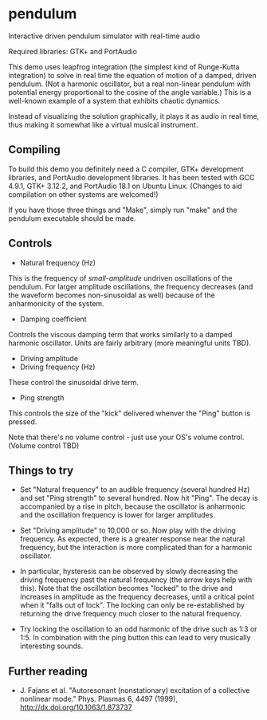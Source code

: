 pendulum
========

Interactive driven pendulum simulator with real-time audio

Required libraries: GTK+ and PortAudio

This demo uses leapfrog integration (the simplest kind of Runge-Kutta 
integration) to solve in real time the equation of motion of a damped, 
driven pendulum. (Not a harmonic oscillator, but a real non-linear 
pendulum with potential energy proportional to the cosine of the angle 
variable.) This is a well-known example of a system that exhibits 
chaotic dynamics.

Instead of visualizing the solution graphically, it plays it as audio in 
real time, thus making it somewhat like a virtual musical instrument.

Compiling
---------

To build this demo you definitely need a C compiler, GTK+ development 
libraries, and PortAudio development libraries. It has been tested with 
GCC 4.9.1, GTK+ 3.12.2, and PortAudio 18.1 on Ubuntu Linux. (Changes to 
aid compilation on other systems are welcomed!)

If you have those three things and "Make", simply run "make" and the 
pendulum executable should be made.

Controls
--------

* Natural frequency (Hz)

This is the frequency of *small-amplitude* undriven oscillations of the 
pendulum. For larger amplitude oscillations, the frequency decreases 
(and the waveform becomes non-sinusoidal as well) because of the 
anharmonicity of the system.

* Damping coefficient

Controls the viscous damping term that works similarly to a damped 
harmonic oscillator. Units are fairly arbitrary (more meaningful units TBD).

* Driving amplitude
* Driving frequency (Hz)

These control the sinusoidal drive term.

* Ping strength

This controls the size of the "kick" delivered whenver the "Ping" button 
is pressed.

Note that there's no volume control - just use your OS's volume control. 
(Volume control TBD)

Things to try
-------------

* Set "Natural frequency" to an audible frequency (several hundred Hz) 
and set "Ping strength" to several hundred. Now hit "Ping". The decay is 
accompanied by a rise in pitch, because the oscillator is anharmonic and 
the oscillation frequency is lower for larger amplitudes.

* Set "Driving amplitude" to 10,000 or so. Now play with the driving 
frequency. As expected, there is a greater response near the natural 
frequency, but the interaction is more complicated than for a harmonic 
oscillator.

* In particular, hysteresis can be observed by slowly decreasing the 
driving frequency past the natural frequency (the arrow keys help with 
this). Note that the oscillation becomes "locked" to the drive and 
increases in amplitude as the frequency decreases, until a critical 
point when it "falls out of lock". The locking can only be 
re-established by returning the drive frequency much closer to the 
natural frequency.

* Try locking the oscillation to an odd harmonic of the drive such as 
1:3 or 1:5. In combination with the ping button this can lead to very 
musically interesting sounds.

Further reading
---------------

* J. Fajans et al. "Autoresonant (nonstationary) excitation of a 
collective nonlinear mode." Phys. Plasmas 6, 4497 (1999), 
http://dx.doi.org/10.1063/1.873737
